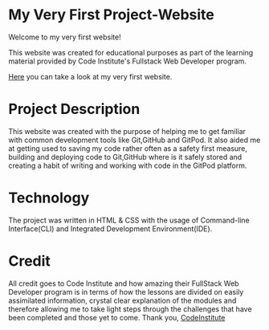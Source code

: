 # My Very First Project-Website

Welcome to my very first website!

This website was created for educational purposes as part of the learning material provided by 
Code Institute's Fullstack Web Developer program.

[Here](https://ilyailiev05.github.io/my-full-template/) you can take a look at my very first 
website.


# Project Description

This website was created with the purpose of helping me to get familiar with common development tools like Git,GitHub and GitPod. It also aided me at getting used to saving my code rather often as a safety first measure, building and deploying code to Git,GitHub where is it safely stored and creating a habit of writing and working with code in the GitPod platform.

# Technology

The project was written in HTML & CSS with the usage of Command-line Interface(CLI)
and Integrated Development Environment(IDE).

# Credit

All credit goes to Code Institute and how amazing their FullStack Web Developer program is in terms of how the lessons
are divided on easily assimilated information, crystal clear explanation of the modules and therefore allowing me to 
take light steps through the challenges that have been completed and those yet to come.
Thank you, [CodeInstitute](https://codeinstitute.net)
